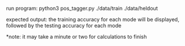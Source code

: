 run program: python3 pos_tagger.py ./data/train ./data/heldout

expected output: the training accuracy for each mode will be displayed, followed by the testing accuracy for each mode

*note: it may take a minute or two for calculations to finish